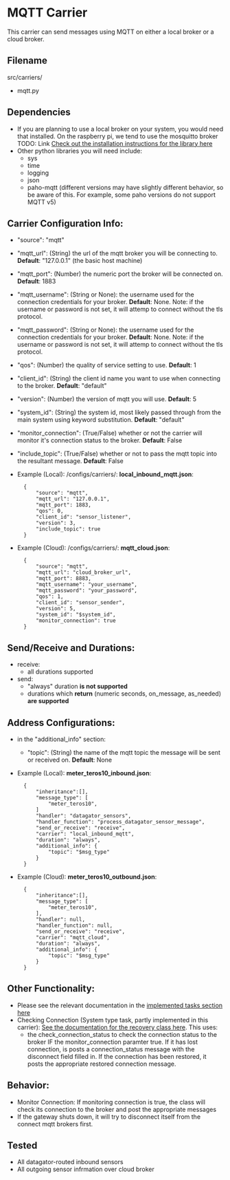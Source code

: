 # MQTT Carrier
This carrier can send messages using MQTT on either a local broker or a cloud broker. 

## Filename
src/carriers/
- mqtt.py

## Dependencies
- If you are planning to use a local broker on your system, you would need that installed. On the raspberry pi, we tend to use the mosquitto broker
TODO: Link [Check out the installation instructions for the library here]()
- Other python libraries you will need include:
    - sys
    - time
    - logging
    - json
    - paho-mqtt (different versions may have slightly different behavior, so be aware of this. For example, some paho versions do not support MQTT v5)

## Carrier Configuration Info:
- "source": "mqtt" 
-  "mqtt_url": (String) the url of the mqtt broker you will be connecting to. **Default**: "127.0.0.1" (the basic host machine)
- "mqtt_port": (Number) the numeric port the broker will be connected on. **Default**: 1883
- "mqtt_username": (String or None): the username used for the connection credentials for your broker. **Default**: None. Note: if the username or password is not set, it will attemp to connect without the tls protocol. 
- "mqtt_password": (String or None): the username used for the connection credentials for your broker. **Default**: None. Note: if the username or password is not set, it will attemp to connect without the tls protocol.
- "qos": (Number) the quality of service setting to use. **Default**: 1 
- "client_id": (String) the client id name you want to use when connecting to the broker. **Default**: "default" 
- "version": (Number) the version of mqtt you will use. **Default**: 5
- "system_id": (String) the system id, most likely passed through from the main system using keyword substitution. **Default**: "default"
- "monitor_connection": (True/False) whether or not the carrier will monitor it's connection status to the broker. **Default**: False
- "include_topic": (True/False) whether or not to pass the mqtt topic into the resultant message. **Default**: False  

- Example (Local): 
/configs/carriers/:
**local_inbound_mqtt.json**:

        {
            "source": "mqtt",
            "mqtt_url": "127.0.0.1",
            "mqtt_port": 1883,
            "qos": 0,
            "client_id": "sensor_listener",
            "version": 3, 
            "include_topic": true
        }

- Example (Cloud): 
/configs/carriers/:
**mqtt_cloud.json**:

        {
            "source": "mqtt",
            "mqtt_url": "cloud_broker_url",
            "mqtt_port": 8883,
            "mqtt_username": "your_username",
            "mqtt_password": "your_password",
            "qos": 1,
            "client_id": "sensor_sender",
            "version": 5,
            "system_id": "$system_id",
            "monitor_connection": true
        }


## Send/Receive and Durations: 
- receive:
    - all durations supported 
- send: 
    - "always" duration **is not supported**
    - durations which **return** (numeric seconds, on_message, as_needed) **are supported**

## Address Configurations: 
- in the "additional_info" section:
    - "topic": (String) the name of the mqtt topic the message will be sent or received on. **Default**: None
     

- Example (Local): 
**meter_teros10_inbound.json**:

        {
            "inheritance":[],
            "message_type": [
                "meter_teros10",
            ]
            "handler": "datagator_sensors",
            "handler_function": "process_datagator_sensor_message",
            "send_or_receive": "receive",
            "carrier": "local_inbound_mqtt",
            "duration": "always",
            "additional_info": {
                "topic": "$msg_type"
            } 
        }


- Example (Cloud):
**meter_teros10_outbound.json**:

        {
            "inheritance":[],
            "message_type": [
                "meter_teros10",
            ],
            "handler": null,
            "handler_function": null,
            "send_or_receive": "receive",
            "carrier": "mqtt_cloud",
            "duration": "always",
            "additional_info": {
                "topic": "$msg_type"
            } 
        }


## Other Functionality: 
- Please see the relevant documentation in the [implemented tasks section here](task_docs/system_maintenance.md)
- Checking Connection (System type task, partly implemented in this carrier): [See the documentation for the recovery class here](../task_docs/recovery.md). This uses:
    - the check_connection_status to check the connection status to the broker IF the monitor_connection paramter true. If it has lost connection, is posts a connection_status message with the disconnect field filled in. If the connection has been restored, it posts the appropriate restored connection message. 

## Behavior: 
- Monitor Connection: If monitoring connection is true, the class will check its connection to the broker and post the appropriate messages 
- If the gateway shuts down, it will try to disconnect itself from the connect mqtt brokers first. 

## Tested 
- All datagator-routed inbound sensors
- All outgoing sensor infrmation over cloud broker 

